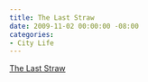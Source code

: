 ```yaml
---
title: The Last Straw
date: 2009-11-02 00:00:00 -08:00
categories:
- City Life
---
```


<p><a href="http://www.flickr.com/photos/mulegirl/4069131988/">The Last Straw</a></p>
